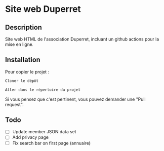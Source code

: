 # Site web Duperret

## Description

Site web HTML de l'association Duperret, incluant un github actions pour la mise en ligne.

## Installation

Pour copier le projet :

```bash
Cloner le dépôt

Aller dans le répertoire du projet
```

Si vous pensez que c'est pertinent, vous pouvez demander une "Pull request".

## Todo

- [ ] Update member JSON data set
- [ ] Add privacy page
- [ ] Fix search bar on first page (annuaire)
